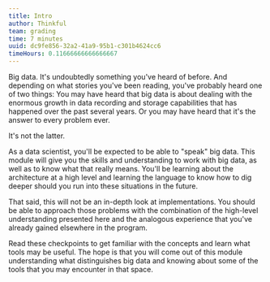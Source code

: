 ```yaml
---
title: Intro
author: Thinkful
team: grading
time: 7 minutes
uuid: dc9fe856-32a2-41a9-95b1-c301b4624cc6
timeHours: 0.11666666666666667
---
```


Big data. It's undoubtedly something you've heard of before. And depending on what stories you've been reading, you've probably heard one of two things: You may have heard that big data is about dealing with the enormous growth in data recording and storage capabilities that has happened over the past several years. Or you may have heard that it's the answer to every problem ever.

It's not the latter.

As a data scientist, you'll be expected to be able to "speak" big data. This module will give you the skills and understanding to work with big data, as well as to know what that really means. You'll be learning about the architecture at a high level and learning the language to know how to dig deeper should you run into these situations in the future. 

That said, this will not be an in-depth look at implementations. You should be able to approach those problems with the combination of the high-level understanding presented here and the analogous experience that you've already gained elsewhere in the program.

Read these checkpoints to get familiar with the concepts and learn what tools may be useful. The hope is that you will come out of this module understanding what distinguishes big data and knowing about some of the tools that you may encounter in that space.
